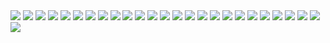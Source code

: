 <img src='../images/47.png' />
<img src='../images/48.png' />
<img src='../images/49.png' />
<img src='../images/50.png' />
<img src='../images/51.png' />
<img src='../images/52.png' />
<img src='../images/53.png' />
<img src='../images/54.png' />
<img src='../images/55.png' />
<img src='../images/56.png' />
<img src='../images/57.png' />
<img src='../images/58.png' />
<img src='../images/59.png' />
<img src='../images/60.png' />
<img src='../images/61.png' />
<img src='../images/62.png' />
<img src='../images/63.png' />
<img src='../images/64.png' />
<img src='../images/65.png' />
<img src='../images/66.png' />
<img src='../images/67.png' />
<img src='../images/68.png' />
<img src='../images/69.png' />
<img src='../images/70.png' />
<img src='../images/71.png' />
<img src='../images/72.png' />